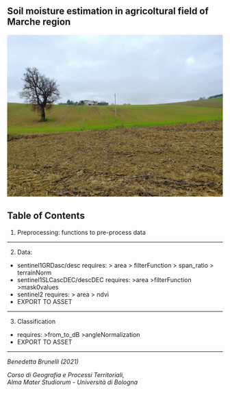 ## Soil moisture estimation in agricoltural field of Marche region


![image](https://github.com/benedettabb/agricolture-moisture-Marche/blob/f7cf75604f8a211d90f73f504ae89c8090657450/MARCHE/img.jpg)


## Table of Contents
1. Preprocessing: functions to pre-process data
***
2. Data: 
* sentinel1GRDasc/desc requires:
      > area
      > filterFunction
      > span_ratio
      > terrainNorm
 * sentinel1SLCascDEC/descDEC requires:
       >area
       >filterFunction
       >mask0values
* sentinel2 requires:
       > area
       > ndvi
* EXPORT TO ASSET
***
 3. Classification 
  * requires: >from_to_dB >angleNormalization
* EXPORT TO ASSET
***


*Benedetta Brunelli (2021)*

*Corso di Geografia e Processi Territoriali,*                                                                                                                      
*Alma Mater Studiorum - Università di Bologna*
